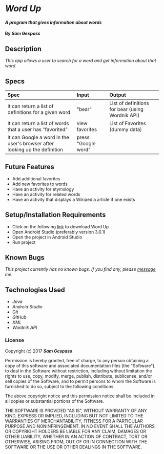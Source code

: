# _Word Up_

#### _A program that gives information about words_

#### By _**Sam Gespass**_

## Description

_This app allows a user to search for a word and get information about that word._

## Specs

| Spec | Input | Output |
| :-------------     | :------------- | :------------- |
| It can return a list of definitions for a given word | "bear" | List of definitions for bear (using Wordnik API) |
| It can return a list of words that a user has "favorited" | view favorites | List of Favorites (dummy data) |
| It can Google a word in the user's browser after looking up the definition | press "Google word" |

## Future Features

* Add additional favorites
* Add new favorites to words
* Have an activity for etymology
* Have an activity for related words
* Have an activity that displays a Wikipedia article if one exists

## Setup/Installation Requirements

* Click on the following [link](https://github.com/darthtoad/word-up) to download Word Up
* Open Android Studio (preferably version 3.0.1)
* Open the project in Android Studio
* Run project

## Known Bugs

_This project currently has no known bugs. If you find any, please [message](mailto:darth.toad@gmail.com) me._

## Technologies Used

* _Java_
* _Android Studio_
* _Git_
* _GitHub_
* _XML_
* _Wordnik API_

### License

Copyright (c) 2017 ****_Sam Gespass_****

Permission is hereby granted, free of charge, to any person obtaining a copy of this software and associated documentation files (the "Software"), to deal in the Software without restriction, including without limitation the rights to use, copy, modify, merge, publish, distribute, sublicense, and/or sell copies of the Software, and to permit persons to whom the Software is furnished to do so, subject to the following conditions:

The above copyright notice and this permission notice shall be included in all copies or substantial portions of the Software.

THE SOFTWARE IS PROVIDED "AS IS", WITHOUT WARRANTY OF ANY KIND, EXPRESS OR IMPLIED, INCLUDING BUT NOT LIMITED TO THE WARRANTIES OF MERCHANTABILITY, FITNESS FOR A PARTICULAR PURPOSE AND NONINFRINGEMENT. IN NO EVENT SHALL THE AUTHORS OR COPYRIGHT HOLDERS BE LIABLE FOR ANY CLAIM, DAMAGES OR OTHER LIABILITY, WHETHER IN AN ACTION OF CONTRACT, TORT OR OTHERWISE, ARISING FROM, OUT OF OR IN CONNECTION WITH THE SOFTWARE OR THE USE OR OTHER DEALINGS IN THE SOFTWARE.
